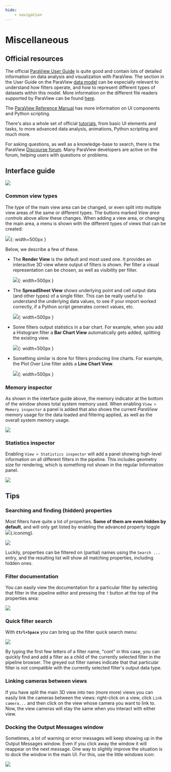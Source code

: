 ```yaml
---
hide:
    - navigation
---
```


# Miscellaneous

## Official resources

The official [ParaView User Guide](https://docs.paraview.org/en/latest/UsersGuide/index.html) is quite good and contain lots of detailed information on data analysis and visualization with ParaView. The section in the User Guide on the ParaView [data model](https://docs.paraview.org/en/latest/UsersGuide/understandingData.html#vtk-data-model) can be especially relevant to understand how filters operate, and how to represent different types of datasets within this model. More information on the different file readers supported by ParaView can be found [here](https://www.paraview.org/Wiki/ParaView/Users_Guide/List_of_readers).

The [ParaView Reference Manual](https://docs.paraview.org/en/latest/ReferenceManual/index.html) has more information on UI components and Python scripting.

There's also a whole set of official [tutorials](https://docs.paraview.org/en/latest/Tutorials/index.html), from basic UI elements and tasks,
to more advanced data analysis, animations, Python scripting and much more.

For asking questions, as well as a knowledge-base to search, there is the ParaView [Discourse forum](https://discourse.paraview.org). Many ParaView developers are active on the forum, helping users with questions or problems.

## Interface guide

![](./images/interface-guide.png)

### Common view types

The type of the main view area can be changed, or even split into multiple view areas of the same or different types. The buttons marked *View area controls* above allow these changes. When adding a view area, or changing the main area, a menu is shown with the different types of views that can be created:

![](./images/view-area-menu.png){: width=500px }

Below, we describe a few of these.

* The **Render View** is the default and most used one. It provides an interactive 3D view where output of filters is shown. Per filter a visual representation can be chosen, as well as visibility per filter.

    ![](./images/render-view.png){: width=500px }

* The **SpreadSheet View** shows underlying point and cell output data (and other types) of a single filter. This can be really useful to understand the underlying data values, to see if your import worked correctly, if a Python script generates correct values, etc.

    ![](./images/spreadsheet-view.png){: width=500px }

* Some filters output statistics in a bar chart. For example, when you add a Histogram filter a **Bar Chart View** automatically gets added, splitting the existing view.

    ![](./images/histogram.png){: width=500px }

* Something similar is done for filters producing line charts. For example, the Plot Over Line filter adds a **Line Chart View**.

    ![](./images/plot-over-line.png){: width=500px }

### Memory inspector

As shown in the interface guide above, the memory indicator at the bottom of the window shows total system memory used. When enabling `View > Memory inspector` a panel is added that also shows the current *ParaView* memory usage for the data loaded and filtering applied, as well as the overall system memory usage.

![](./images/memory-inspector.png)

### Statistics inspector

Enabling `View > Statistics inspector` will add a panel showing high-level information on all different filters in the pipeline. This includes geometry size for rendering, which is something not shown in the regular Information panel.

![](./images/statistics-inspector.png)


## Tips

### Searching and finding (hidden) properties

Most filters have quite a lot of properties. **Some of them are even hidden by default**, and will only get listed by enabling the advanced property toggle ![](./images/wheel.png){.iconimg}. 

![](./images/properties-header.png)

Luckily, properties can be filtered on (partial) names using the `Search ...` entry, and the resulting list will show all matching properties, including hidden ones.

### Filter documentation

You can easily view the documentation for a particular filter by selecting that filter in the pipeline editor and pressing the `?` button at the top of the properties area:

![](./images/help-button.png)

### Quick filter search

With **`Ctrl+Space`** you can bring up the filter quick search menu:

![](./images/filter-search.png)

By typing the first few letters of a filter name, "cont" in this case, you can quickly find and add a filter as a child of the currently selected filter in the pipeline browser. The greyed out filter names indicate that that particular filter is not compatible with the currently selected filter's output data type.

### Linking cameras between views

If you have split the main 3D view into two (more more) views you can easily link the cameras between the views: right-click on a view, click `Link camera...` and then click on the view whose camera you want to link to. Now, the view cameras will stay the same when you interact with either view.

### Docking the Output Messages window

Sometimes, a lot of warning or error messages will keep showing up in the Output Messages window. Even if you click away the window it will reappear on the next message. One way to slightly improve the situation is to dock the window in the main UI. For this, use the little windows icon:

![](./images/window-dock.png)
